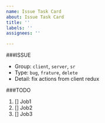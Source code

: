 ```yaml
---
name: Issue Task Card
about: Issue Task Card
title: ''
labels: ''
assignees: ''

---
```


###ISSUE
- Group: `client`, `server`, `sr`
- Type: `bug`, `frature`, `delete`
- Detail: fix actions from client redux

###TODO
1. [] Job1
2. [] Job2
3. [] Job3
